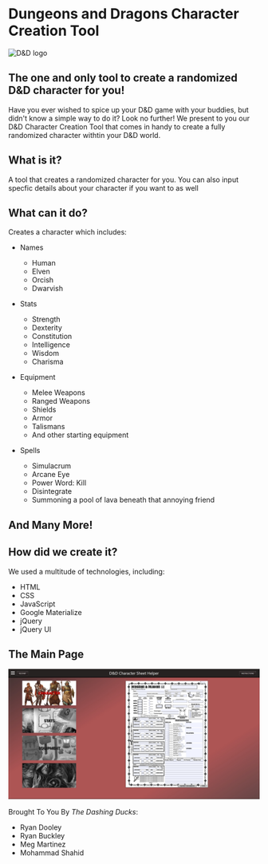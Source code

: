 <h1> Dungeons and Dragons Character Creation Tool </h1>

![D&D logo](https://user-images.githubusercontent.com/105463287/177435190-5c7caf06-c92f-479a-9775-8c8d8ef5bb4b.png)

<h2> The one and only tool to create a randomized D&D character for you! </h2>

Have you ever wished to spice up your D&D game with your buddies, but didn't know a simple way to do it? Look no further! We present to you our D&D Character Creation Tool that comes in handy to create a fully randomized character withtin your D&D world.

<h2> What is it? </h2>

A tool that creates a randomized character for you. You can also input specfic details about your character if you want to as well

<h2> What can it do? </h2>

Creates a character which includes:

-   Names
    -   Human
    -   Elven
    -   Orcish
    -   Dwarvish
    
-   Stats
    -   Strength
    -   Dexterity
    -   Constitution
    -   Intelligence
    -   Wisdom
    -   Charisma
    
-   Equipment
    -   Melee Weapons
    -   Ranged Weapons
    -   Shields
    -   Armor
    -   Talismans
    -   And other starting equipment
    
-   Spells
    -   Simulacrum
    -   Arcane Eye
    -   Power Word: Kill
    -   Disintegrate
    -   Summoning a pool of lava beneath that annoying friend

<h2> And Many More! </h2>

<h2> How did we create it? </h2>

We used a multitude of technologies, including:

-   HTML
-   CSS
-   JavaScript
-   Google Materialize
-   jQuery
-   jQuery UI

<h2> The Main Page </h2>

<img src="./assets/images/indexScreenShot.jpeg" alt="overall display of homepage" />

Brought To You By _The Dashing Ducks_:

-   Ryan Dooley
-   Ryan Buckley
-   Meg Martinez
-   Mohammad Shahid
